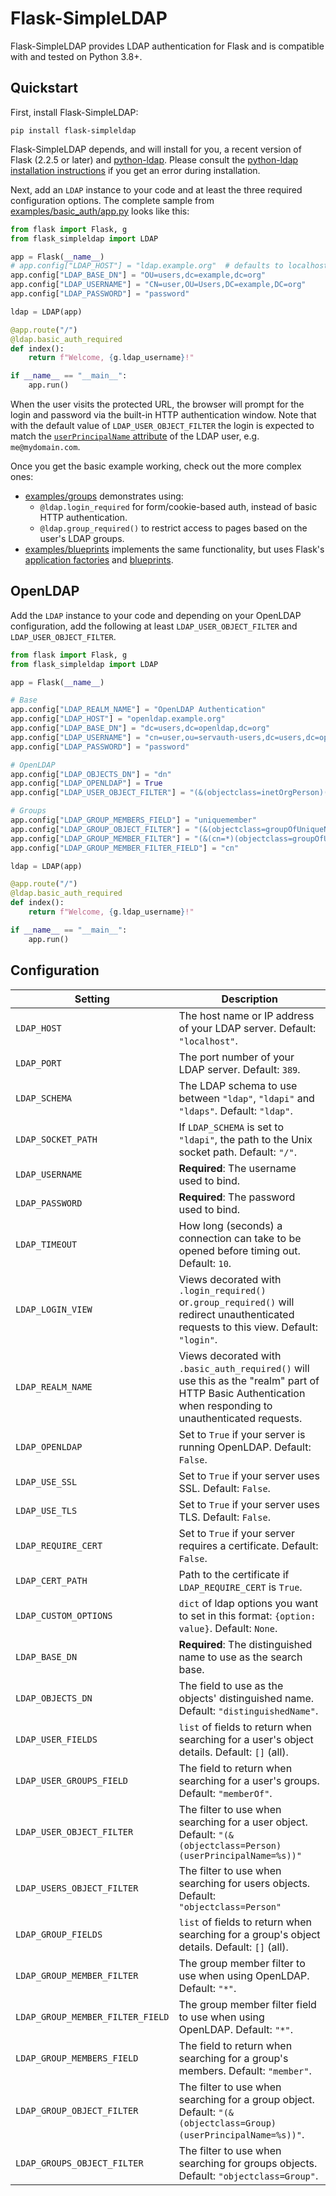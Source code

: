 # Flask-SimpleLDAP
Flask-SimpleLDAP provides LDAP authentication for Flask and is compatible with and tested on Python 3.8+.

## Quickstart
First, install Flask-SimpleLDAP:

```shell
pip install flask-simpleldap
```

Flask-SimpleLDAP depends, and will install for you, a recent version of Flask
(2.2.5 or later) and [python-ldap](https://python-ldap.org/).
Please consult the [python-ldap installation instructions](https://www.python-ldap.org/en/latest/installing.html) if you get an error during installation.

Next, add an `LDAP` instance to your code and at least the three
required configuration options. The complete sample from
[examples/basic_auth/app.py](examples/basic_auth/app.py) looks like this:

```python
from flask import Flask, g
from flask_simpleldap import LDAP

app = Flask(__name__)
# app.config["LDAP_HOST"] = "ldap.example.org"  # defaults to localhost
app.config["LDAP_BASE_DN"] = "OU=users,dc=example,dc=org"
app.config["LDAP_USERNAME"] = "CN=user,OU=Users,DC=example,DC=org"
app.config["LDAP_PASSWORD"] = "password"

ldap = LDAP(app)

@app.route("/")
@ldap.basic_auth_required
def index():
    return f"Welcome, {g.ldap_username}!"

if __name__ == "__main__":
    app.run()
```

When the user visits the protected URL, the browser will prompt for the
login and password via the built-in HTTP authentication window. Note that
with the default value of `LDAP_USER_OBJECT_FILTER` the login is expected
to match the [`userPrincipalName` attribute](https://ldapwiki.com/wiki/Wiki.jsp?page=UserPrincipalName)
of the LDAP user, e.g. `me@mydomain.com`.

Once you get the basic example working, check out the more complex ones:

- [examples/groups](examples/groups) demonstrates using:
  - `@ldap.login_required` for form/cookie-based auth, instead of basic HTTP authentication.
  - `@ldap.group_required()` to restrict access to pages based on the user's LDAP groups.
- [examples/blueprints](examples/blueprints) implements the same functionality, but uses Flask's
[application factories](https://flask.palletsprojects.com/en/3.0.x/patterns/appfactories/)
and [blueprints](https://flask.palletsprojects.com/en/3.0.x/blueprints/).


## OpenLDAP
Add the `LDAP` instance to your code and depending on your OpenLDAP
configuration, add the following at least `LDAP_USER_OBJECT_FILTER` and
`LDAP_USER_OBJECT_FILTER`.

```python
from flask import Flask, g
from flask_simpleldap import LDAP

app = Flask(__name__)

# Base
app.config["LDAP_REALM_NAME"] = "OpenLDAP Authentication"
app.config["LDAP_HOST"] = "openldap.example.org"
app.config["LDAP_BASE_DN"] = "dc=users,dc=openldap,dc=org"
app.config["LDAP_USERNAME"] = "cn=user,ou=servauth-users,dc=users,dc=openldap,dc=org"
app.config["LDAP_PASSWORD"] = "password"

# OpenLDAP
app.config["LDAP_OBJECTS_DN"] = "dn"
app.config["LDAP_OPENLDAP"] = True
app.config["LDAP_USER_OBJECT_FILTER"] = "(&(objectclass=inetOrgPerson)(uid=%s))"

# Groups
app.config["LDAP_GROUP_MEMBERS_FIELD"] = "uniquemember"
app.config["LDAP_GROUP_OBJECT_FILTER"] = "(&(objectclass=groupOfUniqueNames)(cn=%s))"
app.config["LDAP_GROUP_MEMBER_FILTER"] = "(&(cn=*)(objectclass=groupOfUniqueNames)(uniquemember=%s))"
app.config["LDAP_GROUP_MEMBER_FILTER_FIELD"] = "cn"

ldap = LDAP(app)

@app.route("/")
@ldap.basic_auth_required
def index():
    return f"Welcome, {g.ldap_username}!"

if __name__ == "__main__":
    app.run()
```

## Configuration
| Setting                          | Description                                                                                                                                               |
|----------------------------------|-----------------------------------------------------------------------------------------------------------------------------------------------------------|
| `LDAP_HOST`                      | The host name or IP address of your LDAP server. Default: `"localhost"`.                                                                                  |
| `LDAP_PORT`                      | The port number of your LDAP server. Default: `389`.                                                                                                      |
| `LDAP_SCHEMA`                    | The LDAP schema to use between `"ldap"`, `"ldapi"` and `"ldaps"`. Default: `"ldap"`.                                                                      |
| `LDAP_SOCKET_PATH`               | If `LDAP_SCHEMA` is set to `"ldapi"`, the path to the Unix socket path. Default: `"/"`.                                                                   |
| `LDAP_USERNAME`                  | **Required**: The username used to bind.                                                                                                                  |
| `LDAP_PASSWORD`                  | **Required**: The password used to bind.                                                                                                                  |
| `LDAP_TIMEOUT`                   | How long (seconds) a connection can take to be opened before timing out. Default: `10`.                                                                   |
| `LDAP_LOGIN_VIEW`                | Views decorated with `.login_required()` or`.group_required()` will redirect unauthenticated requests to this view. Default: `"login"`.                   |
| `LDAP_REALM_NAME`                | Views decorated with `.basic_auth_required()` will use this as the "realm" part of HTTP Basic Authentication when responding to unauthenticated requests. |
| `LDAP_OPENLDAP`                  | Set to `True` if your server is running OpenLDAP. Default: `False`.                                                                                       |
| `LDAP_USE_SSL`                   | Set to `True` if your server uses SSL. Default: `False`.                                                                                                  |
| `LDAP_USE_TLS`                   | Set to `True` if your server uses TLS. Default: `False`.                                                                                                  |
| `LDAP_REQUIRE_CERT`              | Set to `True` if your server requires a certificate. Default: `False`.                                                                                    |
| `LDAP_CERT_PATH`                 | Path to the certificate if `LDAP_REQUIRE_CERT` is `True`.                                                                                                 |
| `LDAP_CUSTOM_OPTIONS`            | `dict` of ldap options you want to set in this format: `{option: value}`. Default: `None`.                                                                |
| `LDAP_BASE_DN`                   | **Required**: The distinguished name to use as the search base.                                                                                           |
| `LDAP_OBJECTS_DN`                | The field to use as the objects' distinguished name. Default: `"distinguishedName"`.                                                                      |
| `LDAP_USER_FIELDS`               | `list` of fields to return when searching for a user's object details. Default: `[]` (all).                                                               |
| `LDAP_USER_GROUPS_FIELD`         | The field to return when searching for a user's groups. Default: `"memberOf"`.                                                                            |
| `LDAP_USER_OBJECT_FILTER`        | The filter to use when searching for a user object. Default: `"(&(objectclass=Person)(userPrincipalName=%s))"`                                            |
| `LDAP_USERS_OBJECT_FILTER`       | The filter to use when searching for users objects. Default: `"objectclass=Person"`                                                                       |
| `LDAP_GROUP_FIELDS`              | `list` of fields to return when searching for a group's object details. Default: `[]` (all).                                                              |
| `LDAP_GROUP_MEMBER_FILTER`       | The group member filter to use when using OpenLDAP. Default: `"*"`.                                                                                       |
| `LDAP_GROUP_MEMBER_FILTER_FIELD` | The group member filter field to use when using OpenLDAP. Default: `"*"`.                                                                                 |
| `LDAP_GROUP_MEMBERS_FIELD`       | The field to return when searching for a group's members. Default: `"member"`.                                                                            |
| `LDAP_GROUP_OBJECT_FILTER`       | The filter to use when searching for a group object. Default: `"(&(objectclass=Group)(userPrincipalName=%s))"`.                                           |
| `LDAP_GROUPS_OBJECT_FILTER`      | The filter to use when searching for groups objects. Default: `"objectclass=Group"`.                                                                      |
